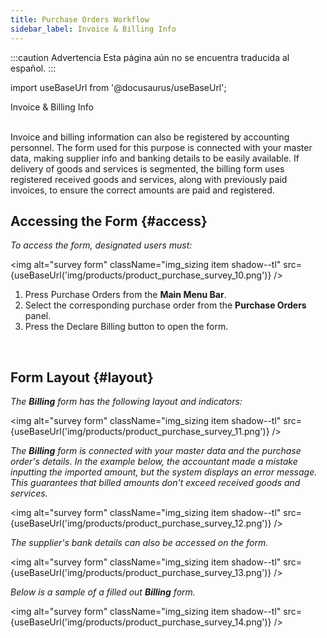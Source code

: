 ```yaml
---
title: Purchase Orders Workflow
sidebar_label: Invoice & Billing Info
---
```


:::caution Advertencia
Esta página aún no se encuentra traducida al español.
:::

import useBaseUrl from '@docusaurus/useBaseUrl'; 

<span className="hero__title">Invoice & Billing Info</span>
<br/>
<br/>

Invoice and billing information can also be registered by accounting personnel. The form used for this purpose is connected with your master data, making supplier info and banking details to be easily available. If delivery of goods and services is segmented, the billing form uses registered received goods and services, along with previously paid invoices, to ensure the correct amounts are paid and registered.

## Accessing the Form {#access}

<div className="alert alert--secondary">

_To access the form, designated users must:_

<img alt="survey form" className="img_sizing item shadow--tl" src={useBaseUrl('img/products/product_purchase_survey_10.png')} />
<br/>

<div className="margin-left--xl">

1. Press <span className="badge badge--primary">Purchase Orders</span> from the **Main Menu Bar**.
2. Select the corresponding purchase order from the **Purchase Orders** panel.
3. Press the <span className="badge badge--success">Declare Billing</span> button to open the form.

</div>
</div>
<br/>

## Form Layout {#layout}

<div className="alert alert--secondary">

_The **Billing** form has the following layout and indicators:_

<img alt="survey form" className="img_sizing item shadow--tl" src={useBaseUrl('img/products/product_purchase_survey_11.png')} />
<br/>

_The **Billing** form is connected with your master data and the purchase order's details. In the example below, the accountant made a mistake inputting the imported amount, but the system displays an error message. This guarantees that billed amounts don't exceed received goods and services._

<img alt="survey form" className="img_sizing item shadow--tl" src={useBaseUrl('img/products/product_purchase_survey_12.png')} />
<br/>

_The supplier's bank details can also be accessed on the form._

<img alt="survey form" className="img_sizing item shadow--tl" src={useBaseUrl('img/products/product_purchase_survey_13.png')} />
<br/>

_Below is a sample of a filled out **Billing** form._

<img alt="survey form" className="img_sizing item shadow--tl" src={useBaseUrl('img/products/product_purchase_survey_14.png')} />
<br/>

</div>
<br/>
